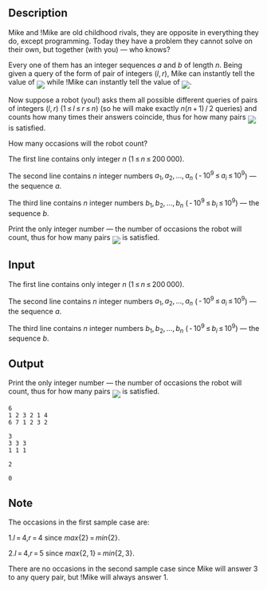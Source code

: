 ## Description

<div><p>Mike and !Mike are old childhood rivals, they are opposite in everything they do, except programming. Today they have a problem they cannot solve on their own, but together (with you)&nbsp;— who knows? </p><p>Every one of them has an integer sequences <span class="tex-span"><i>a</i></span> and <span class="tex-span"><i>b</i></span> of length <span class="tex-span"><i>n</i></span>. Being given a query of the form of pair of integers <span class="tex-span">(<i>l</i>, <i>r</i>)</span>, Mike can instantly tell the value of <img align="middle" class="tex-formula" src="file://YSPgTLCv.png" style="max-width: 100.0%;max-height: 100.0%;"> while !Mike can instantly tell the value of <img align="middle" class="tex-formula" src="file://w2M5Pdyy.png" style="max-width: 100.0%;max-height: 100.0%;">.</p><p>Now suppose a robot (you!) asks them all possible different queries of pairs of integers <span class="tex-span">(<i>l</i>, <i>r</i>)</span> <span class="tex-span">(1 ≤ <i>l</i> ≤ <i>r</i> ≤ <i>n</i>)</span> (so he will make exactly <span class="tex-span"><i>n</i>(<i>n</i> + 1) / 2</span> queries) and counts how many times their answers coincide, thus for how many pairs <img align="middle" class="tex-formula" src="file://FG15yF6d.png" style="max-width: 100.0%;max-height: 100.0%;"> is satisfied.</p><p>How many occasions will the robot count?</p></div><div class="input-specification"><p>The first line contains only integer <span class="tex-span"><i>n</i></span> (<span class="tex-span">1 ≤ <i>n</i> ≤ 200 000</span>).</p><p>The second line contains <span class="tex-span"><i>n</i></span> integer numbers <span class="tex-span"><i>a</i><sub class="lower-index">1</sub>, <i>a</i><sub class="lower-index">2</sub>, ..., <i>a</i><sub class="lower-index"><i>n</i></sub></span> (<span class="tex-span"> - 10<sup class="upper-index">9</sup> ≤ <i>a</i><sub class="lower-index"><i>i</i></sub> ≤ 10<sup class="upper-index">9</sup></span>)&nbsp;— the sequence <span class="tex-span"><i>a</i></span>.</p><p>The third line contains <span class="tex-span"><i>n</i></span> integer numbers <span class="tex-span"><i>b</i><sub class="lower-index">1</sub>, <i>b</i><sub class="lower-index">2</sub>, ..., <i>b</i><sub class="lower-index"><i>n</i></sub></span> (<span class="tex-span"> - 10<sup class="upper-index">9</sup> ≤ <i>b</i><sub class="lower-index"><i>i</i></sub> ≤ 10<sup class="upper-index">9</sup></span>)&nbsp;— the sequence <span class="tex-span"><i>b</i></span>.</p></div><div class="output-specification"><p>Print the only integer number&nbsp;— the number of occasions the robot will count, thus for how many pairs <img align="middle" class="tex-formula" src="file://PxJb4RTu.png" style="max-width: 100.0%;max-height: 100.0%;"> is satisfied.</p></div>

## Input

<p>The first line contains only integer <span class="tex-span"><i>n</i></span> (<span class="tex-span">1 ≤ <i>n</i> ≤ 200 000</span>).</p><p>The second line contains <span class="tex-span"><i>n</i></span> integer numbers <span class="tex-span"><i>a</i><sub class="lower-index">1</sub>, <i>a</i><sub class="lower-index">2</sub>, ..., <i>a</i><sub class="lower-index"><i>n</i></sub></span> (<span class="tex-span"> - 10<sup class="upper-index">9</sup> ≤ <i>a</i><sub class="lower-index"><i>i</i></sub> ≤ 10<sup class="upper-index">9</sup></span>)&nbsp;— the sequence <span class="tex-span"><i>a</i></span>.</p><p>The third line contains <span class="tex-span"><i>n</i></span> integer numbers <span class="tex-span"><i>b</i><sub class="lower-index">1</sub>, <i>b</i><sub class="lower-index">2</sub>, ..., <i>b</i><sub class="lower-index"><i>n</i></sub></span> (<span class="tex-span"> - 10<sup class="upper-index">9</sup> ≤ <i>b</i><sub class="lower-index"><i>i</i></sub> ≤ 10<sup class="upper-index">9</sup></span>)&nbsp;— the sequence <span class="tex-span"><i>b</i></span>.</p>

## Output

<p>Print the only integer number&nbsp;— the number of occasions the robot will count, thus for how many pairs <img align="middle" class="tex-formula" src="file://PxJb4RTu.png" style="max-width: 100.0%;max-height: 100.0%;"> is satisfied.</p>





```input1
6
1 2 3 2 1 4
6 7 1 2 3 2

```




```input2
3
3 3 3
1 1 1

```




```output1
2

```




```output2
0

```



## Note

<p>The occasions in the first sample case are:</p><p>1.<span class="tex-span"><i>l</i> = 4</span>,<span class="tex-span"><i>r</i> = 4</span> since <span class="tex-span"><i>max</i>{2} = <i>min</i>{2}</span>.</p><p>2.<span class="tex-span"><i>l</i> = 4</span>,<span class="tex-span"><i>r</i> = 5</span> since <span class="tex-span"><i>max</i>{2, 1} = <i>min</i>{2, 3}</span>.</p><p>There are no occasions in the second sample case since Mike will answer <span class="tex-span">3</span> to any query pair, but !Mike will always answer <span class="tex-span">1</span>.</p>

